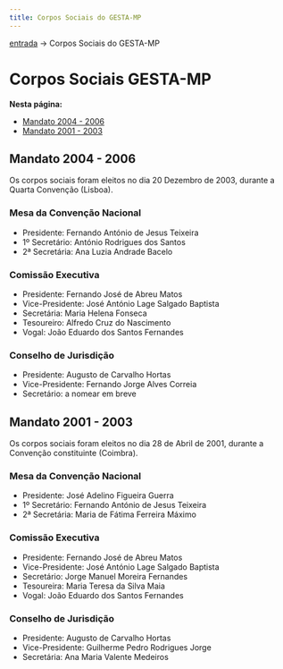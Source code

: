 ```yaml
---
title: Corpos Sociais do GESTA-MP
---
```


[entrada](README.md) -> Corpos Sociais do GESTA-MP

# Corpos Sociais GESTA-MP

**Nesta página:**

- [Mandato 2004 - 2006](#mandato-2004---2006)
- [Mandato 2001 - 2003](#mandato-2001---2003)

## Mandato 2004 - 2006

Os corpos sociais foram eleitos no dia 20 Dezembro de 2003, durante a Quarta Convenção (Lisboa).

### Mesa da Convenção Nacional

- Presidente: Fernando António de Jesus Teixeira
- 1º Secretário: António Rodrigues dos Santos
- 2ª Secretária: Ana Luzia Andrade Bacelo

### Comissão Executiva

- Presidente: Fernando José de Abreu Matos
- Vice-Presidente: José António Lage Salgado Baptista
- Secretária: Maria Helena Fonseca
- Tesoureiro: Alfredo Cruz do Nascimento
- Vogal: João Eduardo dos Santos Fernandes

### Conselho de Jurisdição

- Presidente: Augusto de Carvalho Hortas
- Vice-Presidente: Fernando Jorge Alves Correia
- Secretário: a nomear em breve

## Mandato 2001 - 2003

Os corpos sociais foram eleitos no dia 28 de Abril de 2001, durante a Convenção constituinte (Coimbra).

### Mesa da Convenção Nacional

- Presidente: José Adelino Figueira Guerra
- 1º Secretário: Fernando António de Jesus Teixeira
- 2ª Secretária: Maria de Fátima Ferreira Máximo

### Comissão Executiva

- Presidente: Fernando José de Abreu Matos
- Vice-Presidente: José António Lage Salgado Baptista
- Secretário: Jorge Manuel Moreira Fernandes
- Tesoureira: Maria Teresa da Silva Maia
- Vogal: João Eduardo dos Santos Fernandes

### Conselho de Jurisdição

- Presidente: Augusto de Carvalho Hortas
- Vice-Presidente: Guilherme Pedro Rodrigues Jorge
- Secretária: Ana Maria Valente Medeiros
